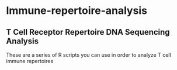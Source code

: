 # Immune-repertoire-analysis
## T Cell Receptor Repertoire DNA Sequencing Analysis
These are a series of R scripts you can use in order to analyze T cell immune repertoires
